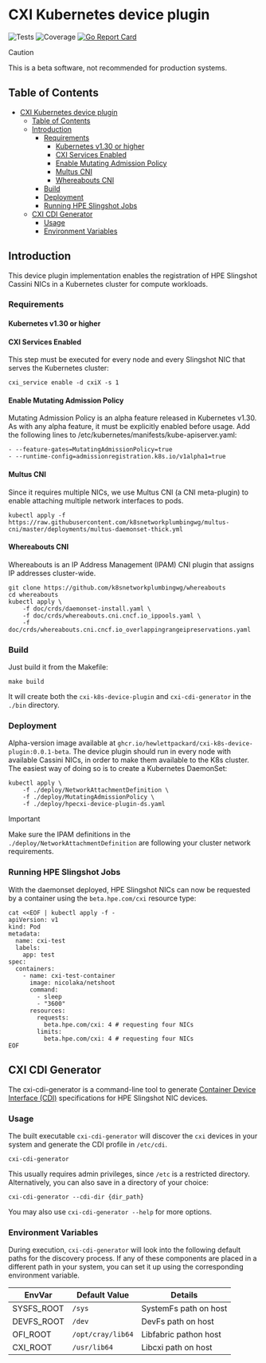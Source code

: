 # CXI Kubernetes device plugin
![Tests](https://img.shields.io/endpoint?url=https://gist.githubusercontent.com/caio-davi/40551c54cd6c4079844a78fd6b46211f/raw/go-tests-badge.json&cacheSeconds=300)
![Coverage](https://img.shields.io/endpoint?url=https://gist.githubusercontent.com/caio-davi/40551c54cd6c4079844a78fd6b46211f/raw/coverage-badge.json&cacheSeconds=300)
[![Go Report Card](https://goreportcard.com/badge/github.com/HewlettPackard/cxi-k8s-device-plugin)](https://goreportcard.com/report/github.com/HewlettPackard/cxi-k8s-device-plugin)

> [!CAUTION]
This is a beta software, not recommended for production systems.

## Table of Contents

- [CXI Kubernetes device plugin](#cxi-kubernetes-device-plugin)
  - [Table of Contents](#table-of-contents)
  - [Introduction](#introduction)
    - [Requirements](#requirements)
      - [Kubernetes v1.30 or higher](#kubernetes-v130-or-higher)
      - [CXI Services Enabled](#cxi-services-enabled)
      - [Enable Mutating Admission Policy](#enable-mutating-admission-policy)
      - [Multus CNI](#multus-cni)
      - [Whereabouts CNI](#whereabouts-cni)
    - [Build](#build)
    - [Deployment](#deployment)
    - [Running HPE Slingshot Jobs](#running-hpe-slingshot-jobs)
  - [CXI CDI Generator](#cxi-cdi-generator)
    - [Usage](#usage)
    - [Environment Variables](#environment-variables)

## Introduction

This device plugin implementation enables the registration of HPE Slingshot Cassini NICs in a Kubernetes cluster for compute workloads.

### Requirements

#### Kubernetes v1.30 or higher

#### CXI Services Enabled

This step must be executed for every node and every Slingshot NIC that serves the Kubernetes cluster:
```
cxi_service enable -d cxiX -s 1
```

#### Enable Mutating Admission Policy

Mutating Admission Policy is an alpha feature released in Kubernetes v1.30. As with any alpha feature, it must be explicitly enabled before usage. Add the following lines to /etc/kubernetes/manifests/kube-apiserver.yaml:
```
- --feature-gates=MutatingAdmissionPolicy=true
- --runtime-config=admissionregistration.k8s.io/v1alpha1=true
```

#### Multus CNI 

Since it requires multiple NICs, we use Multus CNI (a CNI meta-plugin) to enable attaching multiple network interfaces to pods.
```
kubectl apply -f https://raw.githubusercontent.com/k8snetworkplumbingwg/multus-cni/master/deployments/multus-daemonset-thick.yml
```

#### Whereabouts CNI

Whereabouts is an IP Address Management (IPAM) CNI plugin that assigns IP addresses cluster-wide.  
```
git clone https://github.com/k8snetworkplumbingwg/whereabouts
cd whereabouts
kubectl apply \
    -f doc/crds/daemonset-install.yaml \
    -f doc/crds/whereabouts.cni.cncf.io_ippools.yaml \
    -f doc/crds/whereabouts.cni.cncf.io_overlappingrangeipreservations.yaml
```

### Build

Just build it from the Makefile:
```
make build
```

It will create both the `cxi-k8s-device-plugin` and `cxi-cdi-generator` in the `./bin` directory.

### Deployment

Alpha-version image available at `ghcr.io/hewlettpackard/cxi-k8s-device-plugin:0.0.1-beta`. 
The device plugin should run in every node with available Cassini NICs, in order to make them available to the K8s cluster. The easiest way of doing so is to create a Kubernetes DaemonSet:

```
kubectl apply \
    -f ./deploy/NetworkAttachmentDefinition \
    -f ./deploy/MutatingAdmissionPolicy \ 
    -f ./deploy/hpecxi-device-plugin-ds.yaml
```

> [!IMPORTANT]
> Make sure the IPAM definitions in the `./deploy/NetworkAttachmentDefinition` are following your cluster network requirements.

### Running HPE Slingshot Jobs

With the daemonset deployed, HPE Slingshot NICs can now be requested by a container using the `beta.hpe.com/cxi` resource type:

```shell
cat <<EOF | kubectl apply -f -
apiVersion: v1
kind: Pod
metadata:
  name: cxi-test
  labels:
    app: test
spec:
  containers:
    - name: cxi-test-container
      image: nicolaka/netshoot
      command:
        - sleep
        - "3600"
      resources:
        requests:
          beta.hpe.com/cxi: 4 # requesting four NICs
        limits:
          beta.hpe.com/cxi: 4 # requesting four NICs
EOF
```

## CXI CDI Generator

The cxi-cdi-generator is a command-line tool to generate [Container Device Interface (CDI)](https://github.com/cncf-tags/container-device-interface/) specifications for HPE Slingshot NIC devices. 

### Usage

The built executable `cxi-cdi-generator` will discover the `cxi` devices in your system and generate the CDI profile in `/etc/cdi`.
```
cxi-cdi-generator
```

This usually requires admin privileges, since `/etc` is a restricted directory. Alternatively, you can also save in a directory of your choice:
```
cxi-cdi-generator --cdi-dir {dir_path}
```

You may also use `cxi-cdi-generator --help` for more options. 

### Environment Variables

During execution, `cxi-cdi-generator` will look into the following default paths for the discovery process. If any of these components are placed in a different path in your system, you can set it up using the corresponding environment variable.  

| EnvVar     | Default Value     | Details               |
| ---------- | ----------------- | --------------------- |
| SYSFS_ROOT | `/sys`            | SystemFs path on host |
| DEVFS_ROOT | `/dev`            | DevFs path on host    |
| OFI_ROOT   | `/opt/cray/lib64` | Libfabric pathon host |
| CXI_ROOT   | `/usr/lib64`      | Libcxi path on host  |
